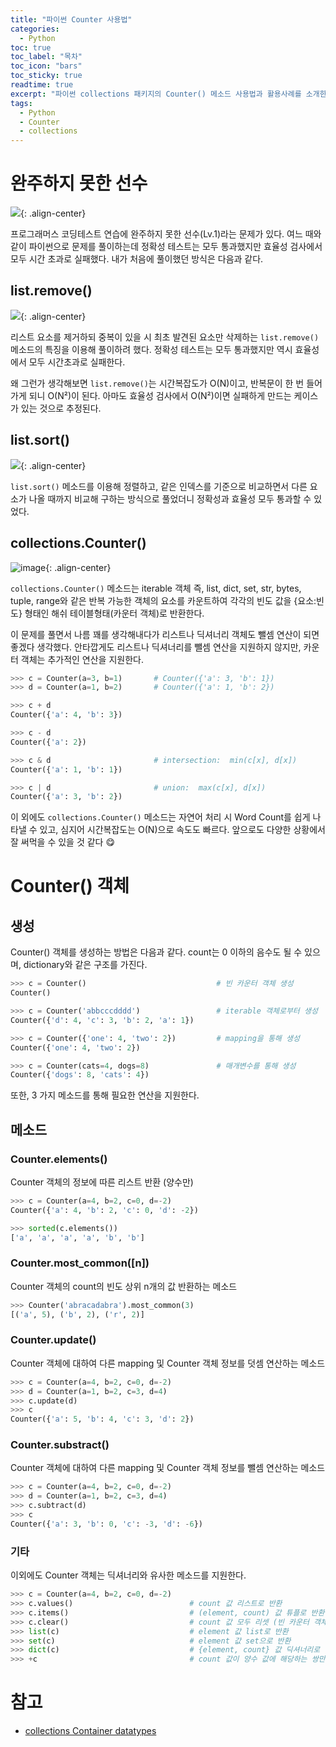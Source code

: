 ```yaml
---
title: "파이썬 Counter 사용법"
categories: 
  - Python
toc: true
toc_label: "목차"
toc_icon: "bars"
toc_sticky: true
readtime: true
excerpt: "파이썬 collections 패키지의 Counter() 메소드 사용법과 활용사례를 소개한다."
tags:
  - Python
  - Counter
  - collections
---
```


# 완주하지 못한 선수

![](https://user-images.githubusercontent.com/60086878/103338570-22081d00-4ac2-11eb-9c1e-bc934b7dd499.png){: .align-center}

프로그래머스 코딩테스트 연습에 완주하지 못한 선수(Lv.1)라는 문제가 있다. 여느 때와 같이 파이썬으로 문제를 풀이하는데 정확성 테스트는 모두 통과했지만 효율성 검사에서 모두 시간 초과로 실패했다. 내가 처음에 풀이했던 방식은 다음과 같다.

## list.remove()

![](https://user-images.githubusercontent.com/60086878/103338653-6d223000-4ac2-11eb-9473-82d1ed6d6e2c.png){: .align-center}

리스트 요소를 제거하되 중복이 있을 시 최초 발견된 요소만 삭제하는 `list.remove()` 메소드의 특징을 이용해 풀이하려 했다. 정확성 테스트는 모두 통과했지만 역시 효율성에서 모두 시간초과로 실패한다.

왜 그런가 생각해보면 `list.remove()`는 시간복잡도가 O(N)이고, 반복문이 한 번 들어가게 되니 O(N²)이 된다. 아마도 효율성 검사에서 O(N²)이면 실패하게 만드는 케이스가 있는 것으로 추정된다.

## list.sort()

![](https://user-images.githubusercontent.com/60086878/103339676-592bfd80-4ac5-11eb-84da-625403ecc65d.png){: .align-center}

`list.sort()` 메소드를 이용해 정렬하고, 같은 인덱스를 기준으로 비교하면서 다른 요소가 나올 때까지 비교해 구하는 방식으로 풀었더니 정확성과 효율성 모두 통과할 수 있었다.

## collections.Counter()

![image](https://user-images.githubusercontent.com/60086878/103340597-c5a7fc00-4ac7-11eb-98dd-022872c51bde.png){: .align-center}

`collections.Counter()` 메소드는 iterable 객체 즉, list, dict, set, str, bytes, tuple, range와 같은 반복 가능한 객체의 요소를 카운트하여 각각의 빈도 값을 {요소:빈도} 형태인 해쉬 테이블형태(카운터 객체)로 반환한다. 

이 문제를 풀면서 나름 꽤를 생각해내다가 리스트나 딕셔너리 객체도 뺄셈 연산이 되면 좋겠다 생각했다. 안타깝게도 리스트나 딕셔너리를 뺄셈 연산을 지원하지 않지만, 카운터 객체는 추가적인 연산을 지원한다. 

```python
>>> c = Counter(a=3, b=1)       # Counter({'a': 3, 'b': 1})
>>> d = Counter(a=1, b=2)       # Counter({'a': 1, 'b': 2})

>>> c + d                       
Counter({'a': 4, 'b': 3})

>>> c - d                       
Counter({'a': 2})

>>> c & d                       # intersection:  min(c[x], d[x]) 
Counter({'a': 1, 'b': 1})

>>> c | d                       # union:  max(c[x], d[x])
Counter({'a': 3, 'b': 2})
```

이 외에도 `collections.Counter()` 메소드는 자연어 처리 시 Word Count를 쉽게 나타낼 수 있고, 심지어 시간복잡도는 O(N)으로 속도도 빠르다. 앞으로도 다양한 상황에서 잘 써먹을 수 있을 것 같다 😋

# Counter() 객체

## 생성

Counter() 객체를 생성하는 방법은 다음과 같다. count는 0 이하의 음수도 될 수 있으며, dictionary와 같은 구조를 가진다.

```python
>>> c = Counter()                             # 빈 카운터 객체 생성
Counter()

>>> c = Counter('abbcccdddd')                 # iterable 객체로부터 생성
Counter({'d': 4, 'c': 3, 'b': 2, 'a': 1})

>>> c = Counter({'one': 4, 'two': 2})         # mapping을 통해 생성
Counter({'one': 4, 'two': 2})

>>> c = Counter(cats=4, dogs=8)               # 매개변수를 통해 생성 
Counter({'dogs': 8, 'cats': 4})
```

또한, 3 가지 메소드를 통해 필요한 연산을 지원한다.

## 메소드

### Counter.elements()

Counter 객체의 정보에 따른 리스트 반환 (양수만)

```python
>>> c = Counter(a=4, b=2, c=0, d=-2)
Counter({'a': 4, 'b': 2, 'c': 0, 'd': -2})

>>> sorted(c.elements())
['a', 'a', 'a', 'a', 'b', 'b']
```

### Counter.most_common([n])

Counter 객체의 count의 빈도 상위 n개의 값 반환하는 메소드

```python
>>> Counter('abracadabra').most_common(3)
[('a', 5), ('b', 2), ('r', 2)]
```

### Counter.update()

Counter 객체에 대하여 다른 mapping 및 Counter 객체 정보를 덧셈 연산하는 메소드

```python
>>> c = Counter(a=4, b=2, c=0, d=-2)
>>> d = Counter(a=1, b=2, c=3, d=4)
>>> c.update(d)
>>> c
Counter({'a': 5, 'b': 4, 'c': 3, 'd': 2})
```

### Counter.substract()

Counter 객체에 대하여 다른 mapping 및 Counter 객체 정보를 뺄셈 연산하는 메소드

```python
>>> c = Counter(a=4, b=2, c=0, d=-2)
>>> d = Counter(a=1, b=2, c=3, d=4)
>>> c.subtract(d)
>>> c
Counter({'a': 3, 'b': 0, 'c': -3, 'd': -6})
```

### 기타

이외에도 Counter 객체는 딕셔너리와 유사한 메소드를 지원한다.

```python
>>> c = Counter(a=4, b=2, c=0, d=-2)
>>> c.values()                          # count 값 리스트로 반환
>>> c.items()                           # (element, count) 값 튜플로 반환
>>> c.clear()                           # count 값 모두 리셋 (빈 카운터 객체 반환)
>>> list(c)                             # element 값 list로 반환
>>> set(c)                              # element 값 set으로 반환
>>> dict(c)                             # {element, count} 값 딕셔너리로 반환
>>> +c                                  # count 값이 양수 값에 해당하는 쌍만 반환
```

# 참고
- [collections Container datatypes](https://docs.python.org/3/library/collections.html#collections.Counter)
